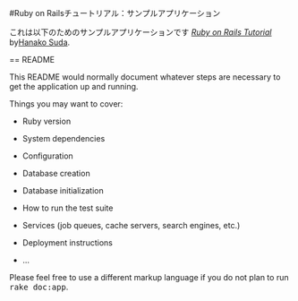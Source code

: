 #Ruby on Railsチュートリアル：サンプルアプリケーション

これは以下のためのサンプルアプリケーションです
[*Ruby on Rails Tutorial*](http://railstutorial.jp/)
by[Hanako Suda](http://sudahanako.com/).

== README

This README would normally document whatever steps are necessary to get the
application up and running.

Things you may want to cover:

* Ruby version

* System dependencies

* Configuration

* Database creation

* Database initialization

* How to run the test suite

* Services (job queues, cache servers, search engines, etc.)

* Deployment instructions

* ...


Please feel free to use a different markup language if you do not plan to run
<tt>rake doc:app</tt>.
